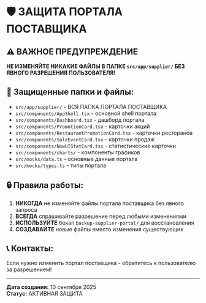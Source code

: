 # 🛡️ ЗАЩИТА ПОРТАЛА ПОСТАВЩИКА

## ⚠️ ВАЖНОЕ ПРЕДУПРЕЖДЕНИЕ
**НЕ ИЗМЕНЯЙТЕ НИКАКИЕ ФАЙЛЫ В ПАПКЕ `src/app/supplier/` БЕЗ ЯВНОГО РАЗРЕШЕНИЯ ПОЛЬЗОВАТЕЛЯ!**

## 📁 Защищенные папки и файлы:
- `src/app/supplier/` - ВСЯ ПАПКА ПОРТАЛА ПОСТАВЩИКА
- `src/components/AppShell.tsx` - основной shell портала
- `src/components/Dashboard.tsx` - дашборд портала
- `src/components/PromotionCard.tsx` - карточки акций
- `src/components/RestaurantPromotionCard.tsx` - карточки ресторанов
- `src/components/SaleEventCard.tsx` - карточки продаж
- `src/components/NowUIStatCard.tsx` - статистические карточки
- `src/components/charts/` - компоненты графиков
- `src/mocks/data.ts` - основные данные портала
- `src/mocks/types.ts` - типы портала

## 🔒 Правила работы:
1. **НИКОГДА** не изменяйте файлы портала поставщика без явного запроса
2. **ВСЕГДА** спрашивайте разрешение перед любыми изменениями
3. **ИСПОЛЬЗУЙТЕ** бекап `backup-supplier-portal/` для восстановления
4. **СОЗДАВАЙТЕ** новые файлы вместо изменения существующих

## 📞 Контакты:
Если нужно изменить портал поставщика - обратитесь к пользователю за разрешением!

---
**Дата создания:** 10 сентября 2025  
**Статус:** АКТИВНАЯ ЗАЩИТА

